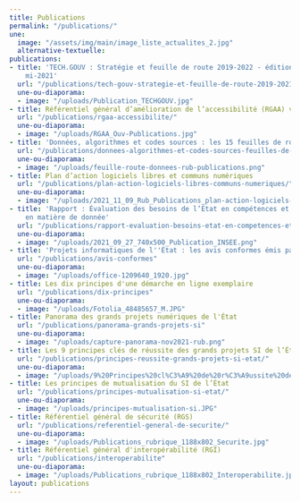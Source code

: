 ```yaml
---
title: Publications
permalink: "/publications/"
une:
  image: "/assets/img/main/image_liste_actualites_2.jpg"
  alternative-textuelle: 
publications:
- title: 'TECH.GOUV : Stratégie et feuille de route 2019-2022 - édition actualisée
    mi-2021'
  url: "/publications/tech-gouv-strategie-et-feuille-de-route-2019-2021/"
  une-ou-diaporama:
  - image: "/uploads/Publication_TECHGOUV.jpg"
- title: Référentiel général d’amélioration de l’accessibilité (RGAA) version 4.1
  url: "/publications/rgaa-accessibilite/"
  une-ou-diaporama:
  - image: "/uploads/RGAA_Ouv-Publications.jpg"
- title: 'Données, algorithmes et codes sources : les 15 feuilles de route ministérielles'
  url: "/publications/donnees-algorithmes-et-codes-sources-feuilles-de-route-ministerielles/"
  une-ou-diaporama:
  - image: "/uploads/feuille-route-donnees-rub-publications.png"
- title: Plan d’action logiciels libres et communs numériques
  url: "/publications/plan-action-logiciels-libres-communs-numeriques/"
  une-ou-diaporama:
  - image: "/uploads/2021_11_09_Rub_Publications_plan-action-logiciels-libres.png"
- title: 'Rapport : Évaluation des besoins de l’État en compétences et expertises
    en matière de donnée'
  url: "/publications/rapport-evaluation-besoins-etat-en-competences-et-expertises-en-matiere-de-donnee/"
  une-ou-diaporama:
  - image: "/uploads/2021_09_27_740x500_Publication_INSEE.png"
- title: 'Projets informatiques de l''État : les avis conformes émis par la DINUM'
  url: "/publications/avis-conformes"
  une-ou-diaporama:
  - image: "/uploads/office-1209640_1920.jpg"
- title: Les dix principes d'une démarche en ligne exemplaire
  url: "/publications/dix-principes"
  une-ou-diaporama:
  - image: "/uploads/Fotolia_48485657_M.JPG"
- title: Panorama des grands projets numériques de l'État
  url: "/publications/panorama-grands-projets-si"
  une-ou-diaporama:
  - image: "/uploads/capture-panorama-nov2021-rub.png"
- title: Les 9 principes clés de réussite des grands projets SI de l’État
  url: "/publications/principes-reussite-grands-projets-si-etat/"
  une-ou-diaporama:
  - image: "/uploads/9%20Principes%20cl%C3%A9%20de%20r%C3%A9ussite%20des%20grands%20projets%20SI.JPG"
- title: Les principes de mutualisation du SI de l’État
  url: "/publications/principes-mutualisation-si-etat/"
  une-ou-diaporama:
  - image: "/uploads/principes-mutualisation-si.JPG"
- title: Référentiel général de sécurité (RGS)
  url: "/publications/referentiel-general-de-securite/"
  une-ou-diaporama:
  - image: "/uploads/Publications_rubrique_1188x802_Securite.jpg"
- title: Référentiel général d'interopérabilité (RGI)
  url: "/publications/interoperabilite"
  une-ou-diaporama:
  - image: "/uploads/Publications_rubrique_1188x802_Interoperabilite.jpg"
layout: publications
---
```


<!-- - title: Accompagnement à la circulation des données -->
<!--   url: "/publications/accompagnement-circulation-donnees" -->
<!--   une-ou-diaporama: -->
<!--   - image: "/uploads/null-und-eins-001.jpg" -->

